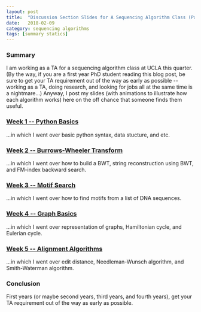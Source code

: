 ```yaml
---
layout: post
title:  "Discussion Section Slides for A Sequencing Algorithm Class (Part 1)"
date:   2018-02-09
category: sequencing algorithms
tags: [summary statics]
---
```


<script type="text/javascript" async
src="https://cdn.mathjax.org/mathjax/latest/MathJax.js?config=TeX-MML-AM_CHTML">
</script>

### Summary

I am working as a TA for a sequencing algorithm class at UCLA this quarter.(By
the way, if you are a first year PhD student reading this blog post, be sure
to get your TA requirement out of the way as early as possible -- working as a
TA, doing research, and looking for jobs all at the same time is a
nightmare...) Anyway, I post my slides (with animations to illustrate how each
algorithm works) here on the off chance that someone finds them useful.

### [Week 1 -- Python Basics](https://docs.google.com/presentation/d/1xgzWxLkI2MGdjLFbPqFLvDPWbgx7kH8B9KdxgO2zYk8/edit?usp=sharing)

...in which I went over basic python syntax, data stucture, and etc.

### [Week 2 -- Burrows-Wheeler Transform](https://docs.google.com/presentation/d/1Tnip2fz-r4LetEHXt_7KcXyYV8UAP7lpGcAxtruy5aU/edit?usp=sharing)

...in which I went over how to build a BWT, string reconstruction using BWT,
and FM-index backward search.

### [Week 3 -- Motif Search](https://docs.google.com/presentation/d/1VVt1N22jt5jdyBZZ0Cwo7kR4S8Apg2vVf9BqScXy1wc/edit?usp=sharing)

...in which I went over how to find motifs from a list of DNA sequences.

### [Week 4 -- Graph Basics](https://docs.google.com/presentation/d/1bGR2_RV69LE0GNbCGqfl1dIeHRkZc7_rCCXm7GNQ6-o/edit?usp=sharing)

...in which I went over representation of graphs, Hamiltonian cycle, and
Eulerian cycle.

### [Week 5 -- Alignment Algorithms](https://docs.google.com/presentation/d/1nfrXvlpSfeXaxBAS7gQ5U04dCfj91dlPoiXlaKBwyQ8/edit?usp=sharing)

...in which I went over edit distance, Needleman-Wunsch algorithm, and
Smith-Waterman algorithm.

### Conclusion

First years (or maybe second years, third years, and fourth years), get your
TA requirement out of the way as early as possible.
